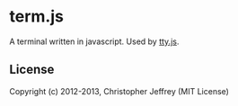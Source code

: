 # term.js

A terminal written in javascript. Used by
[tty.js](https://github.com/chjj/tty.js).

## License

Copyright (c) 2012-2013, Christopher Jeffrey (MIT License)

[1]: http://invisible-island.net/xterm/ctlseqs/ctlseqs.html#Mouse%20Tracking
